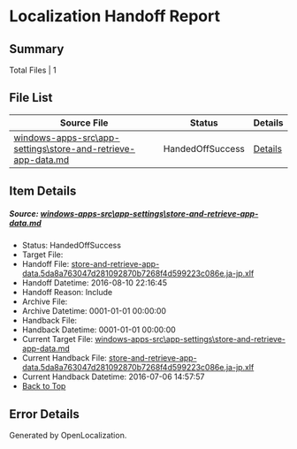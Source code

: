 # <a name='report-top'></a> Localization Handoff Report

## Summary
 Total Files | 1

## File List
 Source File | Status | Details 
 ----------- | ------ | ------- 
 [windows-apps-src\app-settings\store-and-retrieve-app-data.md](https://github.com/Microsoft/windows-apps/blob/3ee91b9783d06024a719cf7267fc1e25c449a195/windows-apps-src/app-settings/store-and-retrieve-app-data.md) | HandedOffSuccess | [Details](#9de98c3d4e58fba085484451029fc3bb54da7a8082)

## Item Details
##### <a name='9de98c3d4e58fba085484451029fc3bb54da7a8082'></a> Source: [windows-apps-src\app-settings\store-and-retrieve-app-data.md](https://github.com/Microsoft/windows-apps/blob/3ee91b9783d06024a719cf7267fc1e25c449a195/windows-apps-src/app-settings/store-and-retrieve-app-data.md)
* Status: HandedOffSuccess
* Target File: 
* Handoff File: [store-and-retrieve-app-data.5da8a763047d281092870b7268f4d599223c086e.ja-jp.xlf](https://github.com/Microsoft/WDG.handoff/blob/b54e95d45bd2441b717a81723538b2359110646a/ol-handoff/Microsoft/windows-apps.ja-jp/master/store-and-retrieve-app-data.5da8a763047d281092870b7268f4d599223c086e.ja-jp.xlf)
* Handoff Datetime: 2016-08-10 22:16:45
* Handoff Reason: Include
* Archive File: 
* Archive Datetime: 0001-01-01 00:00:00
* Handback File: 
* Handback Datetime: 0001-01-01 00:00:00
* Current Target File: [windows-apps-src\app-settings\store-and-retrieve-app-data.md](https://github.com/Microsoft/windows-apps.ja-jp/blob/50184089ee68f46cd2f416adf3a3994777b91210/windows-apps-src/app-settings/store-and-retrieve-app-data.md)
* Current Handback File: [store-and-retrieve-app-data.5da8a763047d281092870b7268f4d599223c086e.ja-jp.xlf](https://github.com/Microsoft/WDG.handback/blob/4b30c8e256811740592ee2bde985c1f06955abde/ol-handback/Microsoft/windows-apps.ja-jp/master/store-and-retrieve-app-data.5da8a763047d281092870b7268f4d599223c086e.ja-jp.xlf)
* Current Handback Datetime: 2016-07-06 14:57:57
* [Back to Top](#report-top)


## Error Details

Generated by OpenLocalization.
